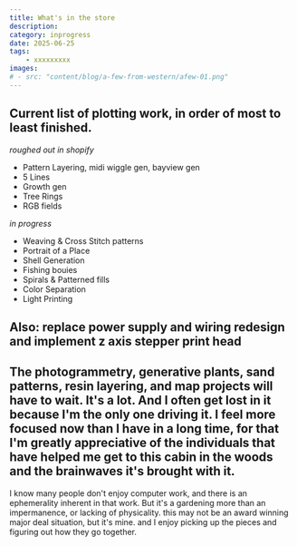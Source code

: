 ```yaml
---
title: What's in the store
description: 
category: inprogress
date: 2025-06-25
tags: 
    - xxxxxxxxx
images: 
# - src: "content/blog/a-few-from-western/afew-01.png"
---
```


## Current list of plotting work, in order of most to least finished.

_roughed out in shopify_
- Pattern Layering, midi wiggle gen, bayview gen
- 5 Lines
- Growth gen
- Tree Rings
- RGB fields

_in progress_
- Weaving & Cross Stitch patterns
- Portrait of a Place
- Shell Generation
- Fishing bouies
- Spirals & Patterned fills
- Color Separation
- Light Printing


Also:
replace power supply and wiring
redesign and implement z axis stepper print head
-

The photogrammetry, generative plants, sand patterns, resin layering, and map projects will have to wait. It's a lot. And I often get lost in it because I'm the only one driving it. I feel more focused now than I have in a long time, for that I'm greatly appreciative of the individuals that have helped me get to this cabin in the woods and the brainwaves it's brought with it. 
- 

I know many people don't enjoy computer work, and there is an ephemerality inherent in that work. But it's a gardening more than an impermanence, or lacking of physicality. this may not be an award winning major deal situation, but it's mine. and I enjoy picking up the pieces and figuring out how they go together. 









<div class="three-column">

<!-- {% image "./studio-ivar-desk.jpg", "000" %}  -->

</div>

